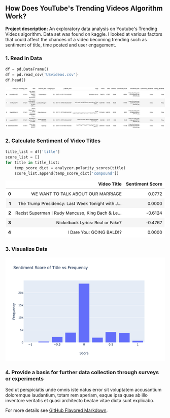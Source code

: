 ## How Does YouTube's Trending Videos Algorithm Work?

**Project description:** An exploratory data analysis on Youtube's Trending Videos algorithm. Data set was found on kaggle. I looked at various factors that could affect the chances of a video becoming trending such as sentiment of title, time posted and user engagement. 

### 1. Read in Data

```python
df = pd.DataFrame()
df = pd.read_csv('USvideos.csv')
df.head()
```
<img src="images/youtube_df1.png?raw=true"/>

### 2. Calculate Sentiment of Video Titles

```python
title_list = df['title']
score_list = []
for title in title_list:
    temp_score_dict = analyzer.polarity_scores(title)
    score_list.append(temp_score_dict['compound'])
```
<img src="images/title_df.png?raw=true">

### 3. Visualize Data

<img src="images/sent_graph.png?raw=true"/>

### 4. Provide a basis for further data collection through surveys or experiments

Sed ut perspiciatis unde omnis iste natus error sit voluptatem accusantium doloremque laudantium, totam rem aperiam, eaque ipsa quae ab illo inventore veritatis et quasi architecto beatae vitae dicta sunt explicabo. 

For more details see [GitHub Flavored Markdown](https://guides.github.com/features/mastering-markdown/).

